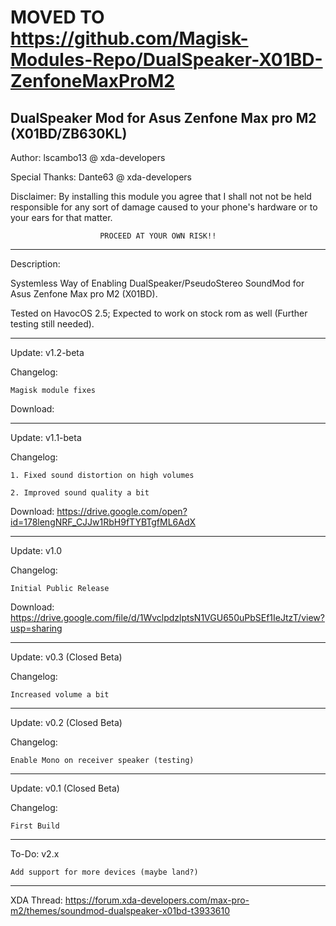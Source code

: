 # MOVED TO https://github.com/Magisk-Modules-Repo/DualSpeaker-X01BD-ZenfoneMaxProM2

DualSpeaker Mod for Asus Zenfone Max pro M2 (X01BD/ZB630KL)
------------------------------------------------------------
Author: lscambo13 @ xda-developers

Special Thanks: Dante63 @ xda-developers


Disclaimer:	By installing this module you agree that I
		shall not not be held responsible for any
		sort of damage caused to your phone's
		hardware or to your ears for that matter.
		
						PROCEED AT YOUR OWN RISK!!
------------------------------------------------------------

Description:

Systemless Way of Enabling DualSpeaker/PseudoStereo SoundMod 
for Asus Zenfone Max pro M2 (X01BD).

Tested on HavocOS 2.5; Expected to work on stock rom as well
(Further testing still needed).

------------------------------------------------------------

Update: v1.2-beta
 
Changelog:	

	Magisk module fixes

Download: 

------------------------------------------------------------

Update: v1.1-beta
 
Changelog:	

	1. Fixed sound distortion on high volumes

	2. Improved sound quality a bit

Download: https://drive.google.com/open?id=178lengNRF_CJJw1RbH9fTYBTgfML6AdX

------------------------------------------------------------

Update: v1.0
 
Changelog:	
	
	Initial Public Release

Download: https://drive.google.com/file/d/1WvclpdzlptsN1VGU650uPbSEf1IeJtzT/view?usp=sharing

------------------------------------------------------------

Update: v0.3 (Closed Beta)

Changelog:	

	Increased volume a bit

-----------------------------------------------------------

Update: v0.2 (Closed Beta)

Changelog:	
	
	Enable Mono on receiver speaker (testing)

-----------------------------------------------------------

Update: v0.1 (Closed Beta)

Changelog: 	
	
	First Build

-----------------------------------------------------------

To-Do:	v2.x

	Add support for more devices (maybe land?)


-----------------------------------------------------------
XDA Thread: https://forum.xda-developers.com/max-pro-m2/themes/soundmod-dualspeaker-x01bd-t3933610
